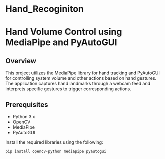 # Hand_Recoginiton
# Hand Volume Control using MediaPipe and PyAutoGUI

## Overview

This project utilizes the MediaPipe library for hand tracking and PyAutoGUI for controlling system volume and other actions based on hand gestures. The application captures hand landmarks through a webcam feed and interprets specific gestures to trigger corresponding actions.

## Prerequisites

- Python 3.x
- OpenCV
- MediaPipe
- PyAutoGUI

Install the required libraries using the following:

```bash
pip install opencv-python mediapipe pyautogui
